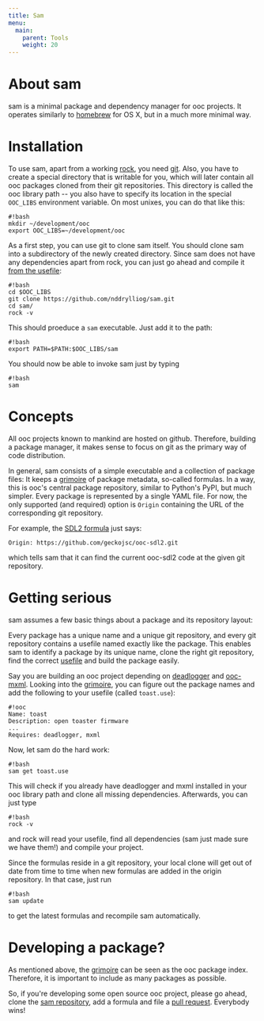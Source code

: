 ```yaml
---
title: Sam
menu:
  main:
    parent: Tools
    weight: 20
---
```


# About sam

sam is a minimal package and dependency manager for ooc projects. It operates
similarly to [homebrew](https://brew.sh) for OS X, but in a much more minimal way.

# Installation

To use sam, apart from a working [rock](/docs/tools/rock/), you need [git](http://git-scm.com/).
Also, you have to create a special directory that is writable for you, which will
later contain all ooc packages cloned from their git repositories. This directory
is called the ooc library path -- you also have to specify its location in the special
`OOC_LIBS` environment variable. On most unixes, you can do that like this:

    #!bash
    mkdir ~/development/ooc
    export OOC_LIBS=~/development/ooc

As a first step, you can use git to clone sam itself. You should clone sam into
a subdirectory of the newly created directory. Since sam does not have any dependencies
apart from rock, you can just go ahead and compile it [from the usefile](/docs/tools/rock/usefiles/):

    #!bash
    cd $OOC_LIBS
    git clone https://github.com/nddrylliog/sam.git
    cd sam/
    rock -v

This should proeduce a `sam` executable. Just add it to the path:

    #!bash
    export PATH=$PATH:$OOC_LIBS/sam

You should now be able to invoke sam just by typing

    #!bash
    sam

# Concepts

All ooc projects known to mankind are hosted on github. Therefore, building a
package manager, it makes sense to focus on git as the primary way of code
distribution.

In general, sam consists of a simple executable and a collection of package files:
It keeps a [grimoire](https://github.com/nddrylliog/sam/tree/master/library) of
package metadata, so-called formulas.
In a way, this is ooc's central package repository, similar to
Python's PyPI, but much simpler. Every package is represented by a single YAML file.
For now, the only supported (and required) option is `Origin` containing the URL
of the corresponding git repository.

For example, the [SDL2 formula](https://github.com/nddrylliog/sam/blob/master/library/sdl2.yml)
just says:

    Origin: https://github.com/geckojsc/ooc-sdl2.git

which tells sam that it can find the current ooc-sdl2 code at the given git repository.

# Getting serious

sam assumes a few basic things about a package and its repository layout:

Every package has a unique name and a unique git repository, and every
git repository contains a usefile named exactly like the package. This
enables sam to identify a package by its unique name, clone the right git
repository, find the correct [usefile](/docs/tools/rock/usefiles/) and build the package easily.

Say you are building an ooc project depending on
[deadlogger](https://github.com/nddrylliog/deadlogger)
and [ooc-mxml](https://github.com/geckojsc/ooc-mxml). Looking into
the [grimoire][grimoire], you can figure out the package names and
add the following to your usefile (called `toast.use`):

    #!ooc
    Name: toast
    Description: open toaster firmware
    ...
    Requires: deadlogger, mxml

Now, let sam do the hard work:

    #!bash
    sam get toast.use

This will check if you already have deadlogger and mxml installed in your ooc library
path and clone all missing dependencies. Afterwards, you can just type

    #!bash
    rock -v

and rock will read your usefile, find all dependencies (sam just made sure we
have them!) and compile your project.

Since the formulas reside in a git repository, your local clone will get out of
date from time to time when new formulas are added in the origin repository.
In that case, just run

    #!bash
    sam update

to get the latest formulas and recompile sam automatically.

# Developing a package?

As mentioned above, the [grimoire][grimoire] can be seen as the ooc package index.
Therefore, it is important to include as many packages as possible.

So, if you're developing some open source ooc project, please go ahead, clone
the [sam repository][sam], add a formula and file a
[pull request](https://github.com/nddrylliog/sam/pulls). Everybody wins!

[sam]: https://github.com/nddrylliog/sam
[grimoire]: https://github.com/nddrylliog/sam/tree/master/library
